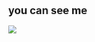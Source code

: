 ## you can see me
[![](https://www.herokucdn.com/deploy/button.png)](https://heroku.com/deploy?template=https://github.com/wilsoncom/babicar.git)

